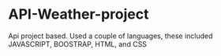 # API-Weather-project
Api project based. Used a couple of languages, these included JAVASCRIPT, BOOSTRAP, HTML, and CSS
